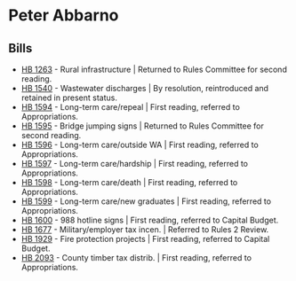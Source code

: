 # Peter Abbarno
## Bills
* [HB 1263](/bill/2021-22/hb/1263/) - Rural infrastructure | Returned to Rules Committee for second reading.
* [HB 1540](/bill/2021-22/hb/1540/) - Wastewater discharges | By resolution, reintroduced and retained in present status.
* [HB 1594](/bill/2021-22/hb/1594/) - Long-term care/repeal | First reading, referred to Appropriations.
* [HB 1595](/bill/2021-22/hb/1595/) - Bridge jumping signs | Returned to Rules Committee for second reading.
* [HB 1596](/bill/2021-22/hb/1596/) - Long-term care/outside WA | First reading, referred to Appropriations.
* [HB 1597](/bill/2021-22/hb/1597/) - Long-term care/hardship | First reading, referred to Appropriations.
* [HB 1598](/bill/2021-22/hb/1598/) - Long-term care/death | First reading, referred to Appropriations.
* [HB 1599](/bill/2021-22/hb/1599/) - Long-term care/new graduates | First reading, referred to Appropriations.
* [HB 1600](/bill/2021-22/hb/1600/) - 988 hotline signs | First reading, referred to Capital Budget.
* [HB 1677](/bill/2021-22/hb/1677/) - Military/employer tax incen. | Referred to Rules 2 Review.
* [HB 1929](/bill/2021-22/hb/1929/) - Fire protection projects | First reading, referred to Capital Budget.
* [HB 2093](/bill/2021-22/hb/2093/) - County timber tax distrib. | First reading, referred to Appropriations.
